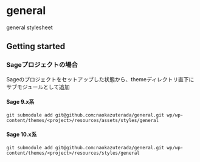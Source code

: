 # general
general stylesheet


## Getting started

### Sageプロジェクトの場合
Sageのプロジェクトをセットアップした状態から、themeディレクトリ直下にサブモジュールとして追加
#### Sage 9.x系
  ```
  git submodule add git@github.com:naokazuterada/general.git wp/wp-content/themes/<project>/resources/assets/styles/general
  ```
#### Sage 10.x系
  ```
  git submodule add git@github.com:naokazuterada/general.git wp/wp-content/themes/<project>/resources/styles/general
  ```
  
